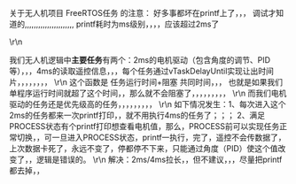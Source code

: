 关于无人机项目   FreeRTOS任务 的注意：   好多事都坏在printf上了，，，  调试才知道的,,,,,,,,,,,,,,,,,,,,,,
printf耗时为ms级别，，，，应该超过2ms了


\r\n

我们无人机逻辑中**主要任务**有两个：2ms的电机驱动（包含角度的调节、PID等），，，4ms的读取遥控信息，，，每个任务通过vTaskDelayUntil实现让出时间片，，，，，，，，
\r\n
这个函数是  任务运行时间+阻塞  共同时间，，，  也就是如果我们单程序运行时间就超了这个时间，，那么就不会阻塞了，，，，，，，，，
\r\n
而我们电机驱动的任务还是优先级高的任务，，，，，，，，，
\r\n
如下情况发生：1、每次进入这个2ms的任务都来一次printf打印，，就不用执行4ms的任务了；；；
              2、满足PROCESS状态有个printf打印想查看电机值，那么，PROCESS前可以实现任务正常切换，，可一旦进入PROCESS状态，printf一执行，完了，遥控不会传数据了，上次数据卡死了，永远不变了，停都停不下来，只能通过角度（PID）使这个值改变了，，逻辑是错误的。
\r\n
              解决：2ms/4ms拉长，，但不建议，，，尽量把printf都去掉，，

